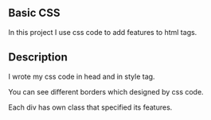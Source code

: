 ## Basic CSS

In this project I use css code to add features to html tags.


## Description

I wrote my css code in head and in style tag.

You can see different borders which designed by css code.

Each div has own class that specified its features.